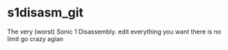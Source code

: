 s1disasm_git
============

The very (worst) Sonic 1 Disassembly. 
edit everything you want there is no limit go crazy agian 

